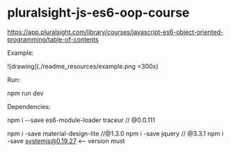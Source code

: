 # pluralsight-js-es6-oop-course
https://app.pluralsight.com/library/courses/javascript-es6-object-oriented-programming/table-of-contents

Example:

![drawing](./readme_resources/example.png =300x)


Run:

npm run dev

Dependencies:

npm i --save es6-module-loader traceur // @0.0.111

npm i -save material-design-lite //@1.3.0
npm i -save jquery // @3.3.1
npm i -save systemjs@0.19.27  <-- version must


